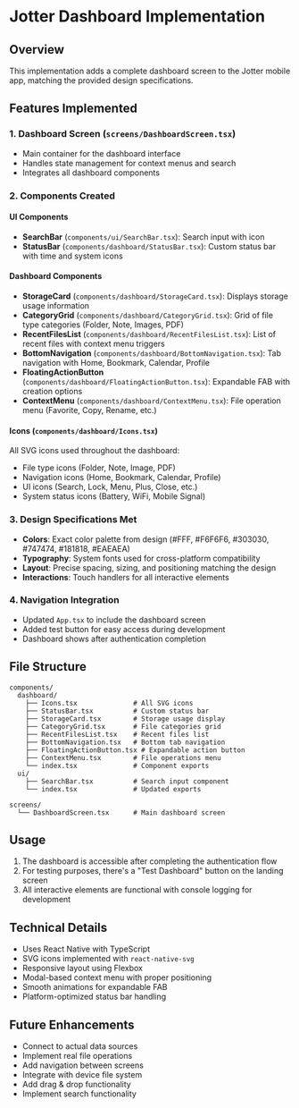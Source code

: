 # Jotter Dashboard Implementation

## Overview

This implementation adds a complete dashboard screen to the Jotter mobile app, matching the provided design specifications.

## Features Implemented

### 1. Dashboard Screen (`screens/DashboardScreen.tsx`)

- Main container for the dashboard interface
- Handles state management for context menus and search
- Integrates all dashboard components

### 2. Components Created

#### UI Components

- **SearchBar** (`components/ui/SearchBar.tsx`): Search input with icon
- **StatusBar** (`components/dashboard/StatusBar.tsx`): Custom status bar with time and system icons

#### Dashboard Components

- **StorageCard** (`components/dashboard/StorageCard.tsx`): Displays storage usage information
- **CategoryGrid** (`components/dashboard/CategoryGrid.tsx`): Grid of file type categories (Folder, Note, Images, PDF)
- **RecentFilesList** (`components/dashboard/RecentFilesList.tsx`): List of recent files with context menu triggers
- **BottomNavigation** (`components/dashboard/BottomNavigation.tsx`): Tab navigation with Home, Bookmark, Calendar, Profile
- **FloatingActionButton** (`components/dashboard/FloatingActionButton.tsx`): Expandable FAB with creation options
- **ContextMenu** (`components/dashboard/ContextMenu.tsx`): File operation menu (Favorite, Copy, Rename, etc.)

#### Icons (`components/dashboard/Icons.tsx`)

All SVG icons used throughout the dashboard:

- File type icons (Folder, Note, Image, PDF)
- Navigation icons (Home, Bookmark, Calendar, Profile)
- UI icons (Search, Lock, Menu, Plus, Close, etc.)
- System status icons (Battery, WiFi, Mobile Signal)

### 3. Design Specifications Met

- **Colors**: Exact color palette from design (#FFF, #F6F6F6, #303030, #747474, #181818, #EAEAEA)
- **Typography**: System fonts used for cross-platform compatibility
- **Layout**: Precise spacing, sizing, and positioning matching the design
- **Interactions**: Touch handlers for all interactive elements

### 4. Navigation Integration

- Updated `App.tsx` to include the dashboard screen
- Added test button for easy access during development
- Dashboard shows after authentication completion

## File Structure

```
components/
  dashboard/
    ├── Icons.tsx              # All SVG icons
    ├── StatusBar.tsx          # Custom status bar
    ├── StorageCard.tsx        # Storage usage display
    ├── CategoryGrid.tsx       # File categories grid
    ├── RecentFilesList.tsx    # Recent files list
    ├── BottomNavigation.tsx   # Bottom tab navigation
    ├── FloatingActionButton.tsx # Expandable action button
    ├── ContextMenu.tsx        # File operations menu
    └── index.tsx              # Component exports
  ui/
    ├── SearchBar.tsx          # Search input component
    └── index.tsx              # Updated exports

screens/
  └── DashboardScreen.tsx      # Main dashboard screen
```

## Usage

1. The dashboard is accessible after completing the authentication flow
2. For testing purposes, there's a "Test Dashboard" button on the landing screen
3. All interactive elements are functional with console logging for development

## Technical Details

- Uses React Native with TypeScript
- SVG icons implemented with `react-native-svg`
- Responsive layout using Flexbox
- Modal-based context menu with proper positioning
- Smooth animations for expandable FAB
- Platform-optimized status bar handling

## Future Enhancements

- Connect to actual data sources
- Implement real file operations
- Add navigation between screens
- Integrate with device file system
- Add drag & drop functionality
- Implement search functionality
